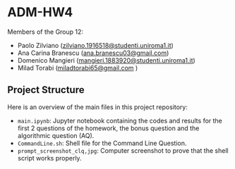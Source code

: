 # ADM-HW4

Members of the Group 12:   
- Paolo Zilviano (zilviano.1916518@studenti.uniroma1.it)
- Ana Carina Branescu (ana.branescu03@gmail.com)
- Domenico Mangieri (mangieri.1883920@studenti.uniroma1.it)
- Milad Torabi (miladtorabi65@gmail.com )

## Project Structure

Here is an overview of the main files in this project repository:

- `main.ipynb`: Jupyter notebook containing the codes and results for the first 2 questions of the homework, the bonus question and the algorithmic question (AQ).
- `CommandLine.sh`: Shell file for the Command Line Question.
- `prompt_screenshot_clq,jpg`: Computer screenshot to prove that the shell script works properly.
